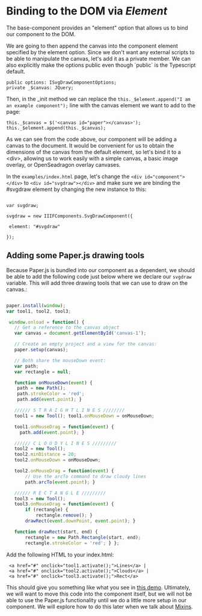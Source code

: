 # Binding to the DOM via _Element_

The base-component provides an "element" option that allows us to bind our component to the DOM.

We are going to then append the canvas into the component element specified by the element option.  Since we don't want any external scripts to be able to manipulate the canvas, let's add it as a private member.  We can also explicitly make the options public even though \`public\` is the Typescript default.

```
public options: ISvgDrawComponentOptions;
private _$canvas: JQuery;
```

Then, in the \_init method we can replace the `this._$element.append("I am an example component");` line with the canvas element we want to add to the page:

```
this._$canvas = $('<canvas id="paper"></canvas>'); 
this._$element.append(this._$canvas);
```

As we can see from the code above, our component will be adding a canvas to the document. It would be convenient for us to obtain the dimensions of the canvas from the default element, so let's bind it to a &lt;div&gt;, allowing us to work easily with a simple canvas, a basic image overlay, or OpenSeadragon overlay canvases.

In the `examples/index.html` page, let's change the `<div id="component"></div>` to `<div id="svgdraw"></div>` and make sure we are binding the \#svgdraw element by changing the new instance to this:

```

var svgdraw;

svgdraw = new IIIFComponents.SvgDrawComponent({

 element: "#svgdraw"

});

```

## Adding some Paper.js drawing tools

Because Paper.js is bundled into our component as a dependent, we should be able to add the following code just below where we declare our `svgdraw` variable.  This will add three drawing tools that we can use to draw on the canvas.:

```js

paper.install(window); 
var tool1, tool2, tool3;

 window.onload = function() { 
   // Get a reference to the canvas object 
   var canvas = document.getElementById('canvas-1'); 

   // Create an empty project and a view for the canvas: 
   paper.setup(canvas); 

   // Both share the mouseDown event: 
   var path; 
   var rectangle = null;

   function onMouseDown(event) { 
    path = new Path(); 
    path.strokeColor = 'red'; 
    path.add(event.point); }

   ////// S T R A I G H T L I N E S ////////
   tool1 = new Tool(); tool1.onMouseDown = onMouseDown;

   tool1.onMouseDrag = function(event) { 
     path.add(event.point); }

   ////// C L O U D Y L I N E S ///////// 
   tool2 = new Tool(); 
   tool2.minDistance = 20; 
   tool2.onMouseDown = onMouseDown;

   tool2.onMouseDrag = function(event) { 
       // Use the arcTo command to draw cloudy lines 
       path.arcTo(event.point); }

   ////// R E C T A N G L E ///////// 
   tool3 = new Tool(); 
   tool3.onMouseDrag = function(event) { 
       if (rectangle) { 
           rectangle.remove(); } 
       drawRect(event.downPoint, event.point); }

   function drawRect(start, end) { 
       rectangle = new Path.Rectangle(start, end); 
       rectangle.strokeColor = 'red'; } };

```

Add the following HTML to your index.html:

```
 <a href="#" onclick="tool1.activate();">Lines</a> |
 <a href="#" onclick="tool2.activate();">Clouds</a> |
 <a href="#" onclick="tool3.activate();">Rect</a>
```

This should give you something like what you see in [this demo](http://sdellis.com/svg-draw-component/examples/default.html).  Ultimately, we will want to move this code into the component itself, but we will not be able to use the Paper.js functionality until we do a little more setup in our component.  We will explore how to do this later when we talk about [Mixins](/mixins.md).


